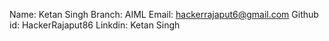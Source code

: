 Name: Ketan Singh
Branch: AIML
Email: hackerrajaput6@gmail.com
Github id: HackerRajaput86
Linkdin: Ketan Singh
